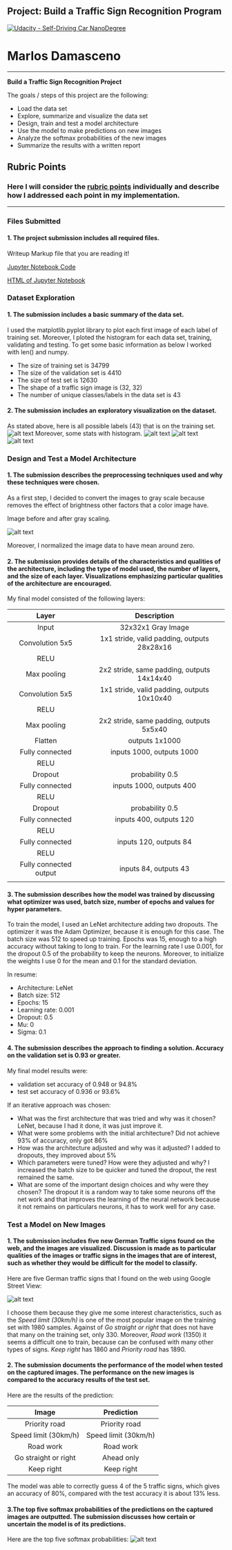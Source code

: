 ## Project: Build a Traffic Sign Recognition Program
[![Udacity - Self-Driving Car NanoDegree](https://s3.amazonaws.com/udacity-sdc/github/shield-carnd.svg)](http://www.udacity.com/drive)

# **Marlos Damasceno** 
---

**Build a Traffic Sign Recognition Project**

The goals / steps of this project are the following:
* Load the data set
* Explore, summarize and visualize the data set
* Design, train and test a model architecture
* Use the model to make predictions on new images
* Analyze the softmax probabilities of the new images
* Summarize the results with a written report


[//]: # (Image References)

[image1]: ./Output/all_possible_labels.png "All images labels"
[image2]: ./Output/train_histogram.png "Training labels histogram"
[image3]: ./Output/valid_histogram.png "Validating labels histogram"
[image4]: ./Output/test_histogram.png "Testing labels histogram"
[image5]: ./Output/pre_process.png "Before/After gray scale"
[image6]: ./Output/images_from_web.png "Images from Google Street View"
[image7]: ./Output/images_from_web_predictions.png "Top five softmax probabilities"


## Rubric Points
### Here I will consider the [rubric points](https://review.udacity.com/#!/rubrics/481/view) individually and describe how I addressed each point in my implementation.  

---

### Files Submitted

#### 1. The project submission includes all required files.

Writeup Markup file that you are reading it!

[Jupyter Notebook Code](https://github.com/marlosdamasceno/German-Traffic-Sign-Classifier/blob/master/Traffic_Sign_Classifier.ipynb)

[HTML of Jupyter Notebook](https://github.com/marlosdamasceno/German-Traffic-Sign-Classifier/blob/master/Traffic_Sign_Classifier.html)

### Dataset Exploration
#### 1. The submission includes a basic summary of the data set.

I used the matplotlib.pyplot library to plot each first image of each label of training set. Moreover, I ploted the histogram for each data set, training, validating and testing.
To get some basic information as below I worked with len() and numpy.

* The size of training set is 34799
* The size of the validation set is 4410
* The size of test set is 12630
* The shape of a traffic sign image is (32, 32)
* The number of unique classes/labels in the data set is 43

#### 2. The submission includes an exploratory visualization on the dataset.

As stated above, here is all possible labels (43) that is on the training set.
![alt text][image1]
Moreover, some stats with histogram.
![alt text][image2]
![alt text][image3]
![alt text][image4]


### Design and Test a Model Architecture

#### 1. The submission describes the preprocessing techniques used and why these techniques were chosen.

As a first step, I decided to convert the images to gray scale because removes the effect of brightness other factors that a color image have.

Image before and after gray scaling.

![alt text][image5]

Moreover, I normalized the image data to have mean around zero.


#### 2. The submission provides details of the characteristics and qualities of the architecture, including the type of model used, the number of layers, and the size of each layer. Visualizations emphasizing particular qualities of the architecture are encouraged.

My final model consisted of the following layers:

| Layer         		|     Description	        		| 
|:-----------------------------:|:---------------------------------------------:| 
| Input         		| 32x32x1 Gray Image   				| 
| Convolution 5x5     		| 1x1 stride, valid padding, outputs 28x28x16	|
| RELU				|						|
| Max pooling	      		| 2x2 stride, same padding, outputs 14x14x40 	|
| Convolution 5x5		| 1x1 stride, valid padding, outputs 10x10x40 	|
| RELU				|						|
| Max pooling	      		| 2x2 stride, same padding, outputs 5x5x40 	|
| Flatten	      		| outputs 1x1000			 	|
| Fully connected		| inputs 1000, outputs 1000			|
| RELU				|						|
| Dropout			| probability 0.5				|
| Fully connected		| inputs 1000, outputs 400			|
| RELU				|						|
| Dropout			| probability 0.5				|
| Fully connected		| inputs 400, outputs 120			|
| RELU				|						|
| Fully connected		| inputs 120, outputs 84			|
| RELU				|						|
| Fully connected output	| inputs 84, outputs 43				|
|				|						|
 


#### 3. The submission describes how the model was trained by discussing what optimizer was used, batch size, number of epochs and values for hyper parameters.

To train the model, I used an LeNet architecture adding two dropouts.
The optimizer it was the Adam Optimizer, because it is enough for this case. The batch size was 512 to speed up training. Epochs was 15, enough to a high accuracy without taking to long to train.
For the learning rate I use 0.001, for the dropout 0.5 of the probability to keep the neurons. Moreover, to initialize the weights I use 0 for the mean and 0.1 for the standard deviation.

In resume:
* Architecture: LeNet
* Batch size: 512
* Epochs: 15
* Learning rate: 0.001
* Dropout: 0.5
* Mu: 0
* Sigma: 0.1

#### 4. The submission describes the approach to finding a solution. Accuracy on the validation set is 0.93 or greater.

My final model results were:
* validation set accuracy of 0.948 or 94.8%
* test set accuracy of 0.936 or 93.6%

If an iterative approach was chosen:
* What was the first architecture that was tried and why was it chosen? LeNet, because I had it done, it was just improve it.
* What were some problems with the initial architecture? Did not achieve 93% of accuracy, only got 86%
* How was the architecture adjusted and why was it adjusted? I added to dropouts, they improved about 5%
* Which parameters were tuned? How were they adjusted and why? I increased the batch size to be quicker and tuned the dropout, the rest remained the same.
* What are some of the important design choices and why were they chosen? The dropout it is a random way to take some neurons off the net work and that improves the learning of the neural network because it not remains on particulars neurons, it has to work well for any case. 

### Test a Model on New Images

#### 1. The submission includes five new German Traffic signs found on the web, and the images are visualized. Discussion is made as to particular qualities of the images or traffic signs in the images that are of interest, such as whether they would be difficult for the model to classify.

Here are five German traffic signs that I found on the web using Google Street View:

![alt text][image6]

I choose them because they give me some interest characteristics, such as the *Speed limit (30km/h)* is one of the most popular image on the training set with 1980 samples. Against of *Go straight or right* that does not have that many on the training set, only 330. Moreover, *Road work* (1350) it seems a difficult one to train, because can be confused with many other types of signs. *Keep right* has 1860 and *Priority road* has 1890.


#### 2. The submission documents the performance of the model when tested on the captured images. The performance on the new images is compared to the accuracy results of the test set.

Here are the results of the prediction:

| Image			        |     Prediction	        	| 
|:-----------------------------:|:-------------------------------------:| 
| Priority road			| Priority road				| 
| Speed limit (30km/h)		| Speed limit (30km/h)			|
| Road work			| Road work				|
| Go straight or right    	| Ahead only				|
| Keep right			| Keep right      			|


The model was able to correctly guess 4 of the 5 traffic signs, which gives an accuracy of 80%, compared with the test accuracy it is about 13% less.

#### 3.The top five softmax probabilities of the predictions on the captured images are outputted. The submission discusses how certain or uncertain the model is of its predictions.
Here are the top five softmax probabilities:
![alt text][image7]

